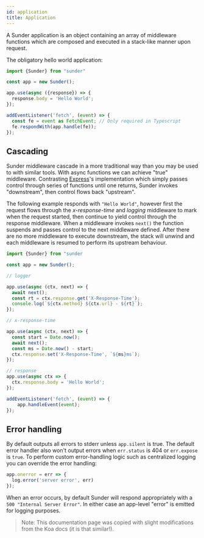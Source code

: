 ```yaml
---
id: application
title: Application
---
```


A Sunder application is an object containing an array of middleware functions which are composed and executed in a stack-like manner upon request. 

The obligatory hello world application:

```typescript
import {Sunder} from "sunder"

const app = new Sunder();

app.use(async ({response}) => {
  response.body = 'Hello World';
});

addEventListener('fetch', (event) => {
  const fe = event as FetchEvent; // Only required in Typescript
  fe.respondWith(app.handle(fe));
});
```


## Cascading

Sunder middleware cascade in a more traditional way than you may be used to with similar tools. With async functions we can achieve "true" middleware. Contrasting [Express](https://expressjs.com)'s implementation which simply passes control through series of functions until one returns, Sunder invokes "downstream", then control flows back "upstream".

The following example responds with `"Hello World"`, however first the request flows through the *x-response-time* and *logging* middleware to mark when the request started, then continue to yield control through the response middleware. When a middleware invokes `next()` the function suspends and passes control to the next middleware defined. After there are no more middleware to execute downstream, the stack will unwind and each middleware is resumed to perform its upstream behaviour.

```typescript
import {Sunder} from "sunder

const app = new Sunder();

// logger

app.use(async (ctx, next) => {
  await next();
  const rt = ctx.response.get('X-Response-Time');
  console.log(`${ctx.method} ${ctx.url} - ${rt}`);
});

// x-response-time

app.use(async (ctx, next) => {
  const start = Date.now();
  await next();
  const ms = Date.now() - start;
  ctx.response.set('X-Response-Time', `${ms}ms`);
});

// response
app.use(async ctx => {
  ctx.response.body = 'Hello World';
});

addEventListener('fetch', (event) => {
    app.handleEvent(event);
});

```

## Error handling
By default outputs all errors to stderr unless `app.silent` is true. The default error handler also won't output errors when `err.status` is 404 or `err.expose` is `true`. To perform custom error-handling logic such as centralized logging you can override the error handling:

```typescript
app.onerror = err => {
  log.error('server error', err)
});
```

When an error occurs, by default Sunder will respond appropriately with a `500 "Internal Server Error"`. In either case an app-level "error" is emitted for logging purposes.

> Note: This documentation page was copied with slight modifications from the Koa docs (it is that similar!).

